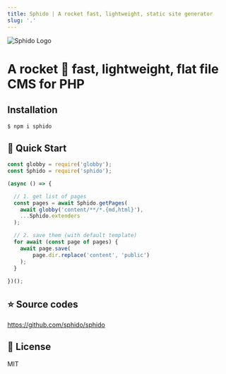 ```yaml
---
title: Sphido | A rocket fast, lightweight, static site generator
slug: '.' 
---
```


<img src="/img/sphido.svg" alt="Sphido Logo" class="img-fluid w-75 my-5 d-block mx-auto">

# A rocket 🚀 fast, lightweight, flat file CMS for PHP

## Installation

```bash 
$ npm i sphido
```
</section>

## 🥕 Quick Start

```javascript
const globby = require('globby');
const Sphido = require('sphido');

(async () => {

  // 1. get list of pages	
  const pages = await Sphido.getPages(
    await globby('content/**/*.{md,html}'),
    ...Sphido.extenders
  );

  // 2. save them (with default template)
  for await (const page of pages) {
    await page.save(
        page.dir.replace('content', 'public')
    );
  }
  
})();
```


## ⭐️ Source codes

https://github.com/sphido/sphido

## 🌵 License

MIT